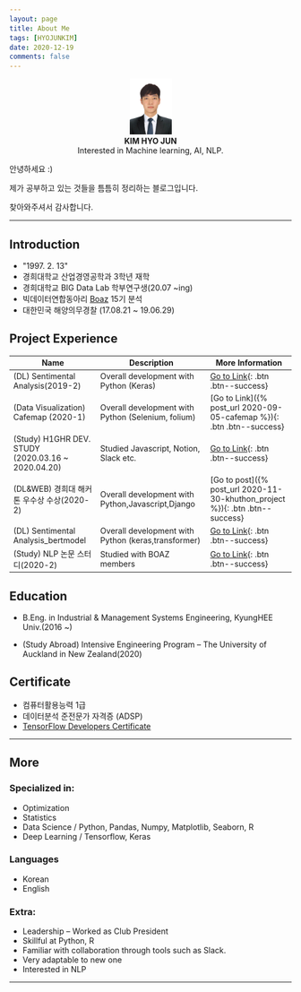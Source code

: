 ```yaml
---
layout: page
title: About Me
tags: [HYOJUNKIM]
date: 2020-12-19
comments: false
---
```

<center>
<img src="/assets/img/CV_me.jpg" width="75" height="100">
<br><b>KIM HYO JUN</b><br>
Interested in Machine learning, AI, NLP.</center>


<p> 안녕하세요 :) </p>
<p>제가 공부하고 있는 것들을 틈틈히 정리하는 블로그입니다.</p>
<p>찾아와주셔서 감사합니다.</p>

 ---

## Introduction
* "1997. 2. 13"
* 경희대학교 산업경영공학과 3학년 재학
* 경희대학교 BIG Data Lab 학부연구생(20.07 ~ing)
* 빅데이터연합동아리 [Boaz](https://www.facebook.com/BOAZbigdata/) 15기 분석
* 대한민국 해양의무경찰 (17.08.21 ~ 19.06.29)

## Project Experience

| Name                                        | Description                                           | More Information
| ------------------------------------------- | ----------------------------------------------------- | ---------------------- |
| (DL) Sentimental Analysis(2019-2) | Overall development with Python (Keras)  | [Go to Link](https://github.com/rlagywns0213/Sentimental_Analysis){: .btn .btn--success}
| (Data Visualization) Cafemap (2020-1) | Overall development with Python (Selenium, folium)  |[Go to Link]({% post_url 2020-09-05-cafemap %}){: .btn .btn--success}
| (Study) H1GHR DEV. STUDY<br>(2020.03.16 ~ 2020.04.20) | Studied Javascript, Notion, Slack etc.  | [Go to Link](https://www.notion.so/h1ghr/H1ghr-846547f6ea614adea824ca61828931f9){: .btn .btn--success}  <br>
| (DL&WEB) 경희대 해커톤 우수상 수상(2020-2)| Overall development with Python,Javascript,Django |[Go to post]({% post_url 2020-11-30-khuthon_project %}){: .btn .btn--success}
| (DL) Sentimental Analysis_bertmodel | Overall development with Python (keras,transformer)  | [Go to Link](https://github.com/rlagywns0213/Sentimental_Analysis_bert){: .btn .btn--success}
| (Study) NLP 논문 스터디(2020-2) | Studied with BOAZ members | [Go to Link](https://www.notion.so/NLP-_boaz-3ae6d6af810243e599af7e3dfe0fcd21){: .btn .btn--success}  <br>

## Education

- B.Eng. in Industrial & Management Systems Engineering,
KyungHEE Univ.(2016 ~)

- (Study Abroad)
Intensive Engineering Program
– The University of Auckland in New Zealand(2020)

## Certificate
 - 컴퓨터활용능력 1급
 - 데이터분석 준전문가 자격증 (ADSP)
 - [TensorFlow Developers Certificate](https://www.credential.net/9d0112c9-3078-4433-b416-c3f12a9f13e6)


 ---

## More

### Specialized in:

 - Optimization
 - Statistics
 - Data Science / Python, Pandas, Numpy, Matplotlib, Seaborn, R
 - Deep Learning / Tensorflow, Keras

### Languages

 - Korean
 - English

### Extra:

 - Leadership – Worked as Club President
 - Skillful at Python, R
 - Familiar with collaboration through tools such as Slack.
 - Very adaptable to new one
 - Interested in NLP

 ---
